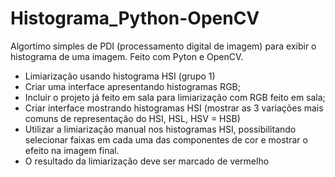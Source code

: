 # Histograma_Python-OpenCV
Algortimo simples de PDI (processamento digital de imagem) para exibir o histograma de uma imagem. Feito com Pyton e OpenCV.

- Limiarização usando histograma HSI (grupo 1)
- Criar uma interface apresentando histogramas RGB;
- Incluir o projeto já feito em sala para limiarização com RGB feito em sala;
- Criar interface mostrando histogramas HSI (mostrar as 3 variações mais comuns de representação do HSI, HSL, HSV = HSB)
- Utilizar a limiarização manual nos histogramas HSI, possibilitando selecionar faixas em cada uma das componentes de cor e mostrar o efeito na imagem final.
- O resultado da limiarização deve ser marcado de vermelho
